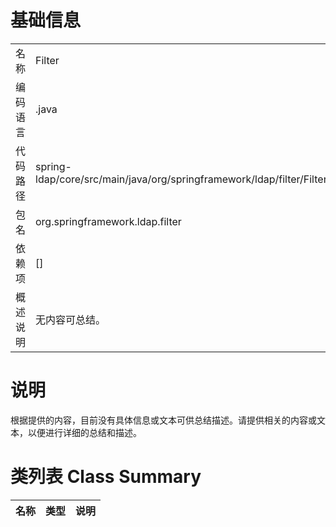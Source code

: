 # 基础信息

|      |      |
|------|------|
| 名称 | Filter |
| 编码语言 | .java |
| 代码路径 | spring-ldap/core/src/main/java/org/springframework/ldap/filter/Filter.java |
| 包名 | org.springframework.ldap.filter |
| 依赖项 | [] |
| 概述说明 | 无内容可总结。 |

# 说明

根据提供的内容，目前没有具体信息或文本可供总结描述。请提供相关的内容或文本，以便进行详细的总结和描述。

# 类列表 Class Summary

| 名称   | 类型  | 说明 |
|-------|------|-------------|




